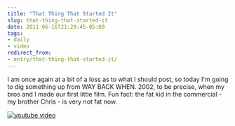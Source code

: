 ```yaml
---
title: "That Thing That Started It"
slug: that-thing-that-started-it
date: 2011-06-16T21:29:45-05:00
tags:
- daily
- video
redirect_from:
- entry/that-thing-that-started-it/
---
```

I am once again at a bit of a loss as to what I should post, so today I'm going to dig something up from WAY BACK WHEN. 2002, to be precise, when my bros and I made our first little film. Fun fact: the fat kid in the commercial - my brother Chris - is very not fat now.

[![youtube video](https://img.youtube.com/vi/kc3GWxTN1cs/0.jpg)](https://www.youtube.com/watch?v=kc3GWxTN1cs&youtube-thumb)
